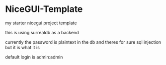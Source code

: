 # NiceGUI-Template
my starter nicegui project template

this is using surrealdb as a backend

currently the password is plaintext in the db and theres for sure sql injection but it is what it is

default login is admin:admin
